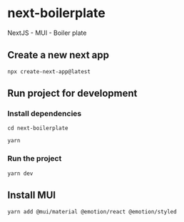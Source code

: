 # next-boilerplate
NextJS - MUI - Boiler plate

## Create a new next app
```
npx create-next-app@latest
```

## Run project for development

### Install dependencies

```
cd next-boilerplate
```

```
yarn
```

### Run the project
```
yarn dev
```

## Install MUI
```
yarn add @mui/material @emotion/react @emotion/styled
```
